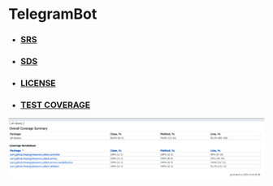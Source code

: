 # TelegramBot
* ### [SRS](https://github.com/theAngryBeavers/TelegramBot/blob/main/documentation/srs/SRS.md)
* ### [SDS](https://github.com/theAngryBeavers/TelegramBot/blob/main/documentation/sds/sds.md)
* ### [LICENSE](https://github.com/theAngryBeavers/TelegramBot/blob/main/LICENSE)
* ### [TEST COVERAGE](https://github.com/theAngryBeavers/TelegramBot/blob/main/documentation/coverageReport) </br>
<img src="https://github.com/theAngryBeavers/TelegramBot/blob/main/documentation/coverageReport/total-coverage.png" align="center"/>
